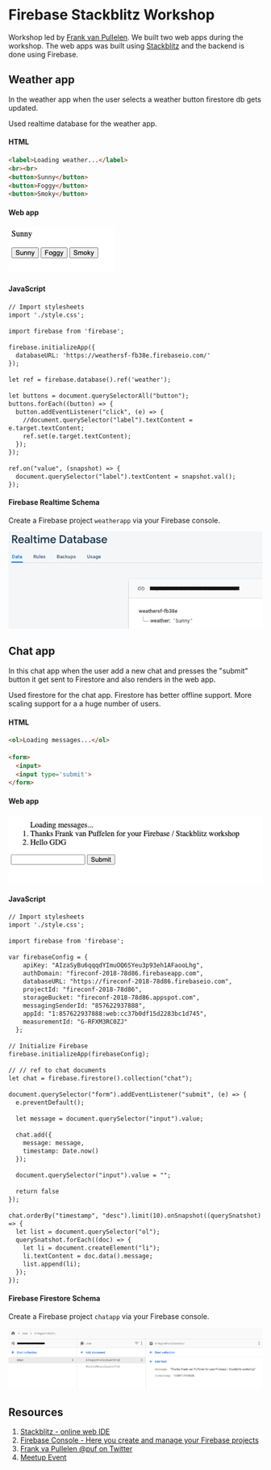 # Firebase Stackblitz Workshop

Workshop led by [Frank van Pullelen](https://twitter.com/puf). We built two web apps during the workshop. The web apps was built using [Stackblitz](https://stackblitz.com) and the backend is done using Firebase.

## Weather app

In the weather app when the user selects a weather button firestore db gets updated. 

Used realtime database for the weather app. 

#### HTML 

```html 
<label>Loading weather...</label>
<br><br>
<button>Sunny</button>
<button>Foggy</button>
<button>Smoky</button>
```

#### Web app

![weather app](Assets/weatherapp.png)

#### JavaScript 

```javasctipt 
// Import stylesheets
import './style.css';

import firebase from 'firebase'; 

firebase.initializeApp({
  databaseURL: 'https://weathersf-fb38e.firebaseio.com/'
});

let ref = firebase.database().ref('weather'); 

let buttons = document.querySelectorAll("button"); 
buttons.forEach((button) => {
  button.addEventListener("click", (e) => {
    //document.querySelector("label").textContent = e.target.textContent;
    ref.set(e.target.textContent); 
  });
});

ref.on("value", (snapshot) => {
  document.querySelector("label").textContent = snapshot.val(); 
});
```

#### Firebase Realtime Schema

Create a Firebase project `weatherapp` via your Firebase console. 

![realtime](Assets/weatherapp-realtime.png)

## Chat app

In this chat app when the user add a new chat and presses the "submit" button it get sent to Firestore and also renders in the web app. 

Used firestore for the chat app. Firestore has better offline support. More scaling support for a a huge number of users. 

#### HTML 

```html 
<ol>Loading messages...</ol>

<form>
  <input>
  <input type='submit'>
</form>
```

#### Web app

![chat app](Assets/chatapp.png)

#### JavaScript 

```javasctipt 
// Import stylesheets
import './style.css';

import firebase from 'firebase'; 

var firebaseConfig = {
    apiKey: "AIzaSyBu6qqqdYImuOQ6SYeu3p93eh1AFaooLhg",
    authDomain: "fireconf-2018-78d86.firebaseapp.com",
    databaseURL: "https://fireconf-2018-78d86.firebaseio.com",
    projectId: "fireconf-2018-78d86",
    storageBucket: "fireconf-2018-78d86.appspot.com",
    messagingSenderId: "857622937888",
    appId: "1:857622937888:web:cc37b0df15d2283bc1d745",
    measurementId: "G-RFXM3RC0ZJ"
  };

// Initialize Firebase  
firebase.initializeApp(firebaseConfig); 

// // ref to chat documents 
let chat = firebase.firestore().collection("chat");

document.querySelector("form").addEventListener("submit", (e) => {
  e.preventDefault(); 

  let message = document.querySelector("input").value; 

  chat.add({
    message: message, 
    timestamp: Date.now() 
  }); 

  document.querySelector("input").value = ""; 

  return false
});

chat.orderBy("timestamp", "desc").limit(10).onSnapshot((querySnatshot) => {
  let list = document.querySelector("ol"); 
  querySnatshot.forEach((doc) => {
    let li = document.createElement("li"); 
    li.textContent = doc.data().message; 
    list.append(li); 
  }); 
});
```

#### Firebase Firestore Schema

Create a Firebase project `chatapp` via your Firebase console. 

![firestore](Assets/chatapp-firestore.png)

## Resources 

1. [Stackblitz - online web IDE](https://stackblitz.com)
2. [Firebase Console - Here you create and manage your Firebase projects](https://console.firebase.google.com/u/0/)
3. [Frank va Pullelen @puf on Twitter](https://twitter.com/puf)
4. [Meetup Event](https://www.meetup.com/gdgnyc/events/272257853)
